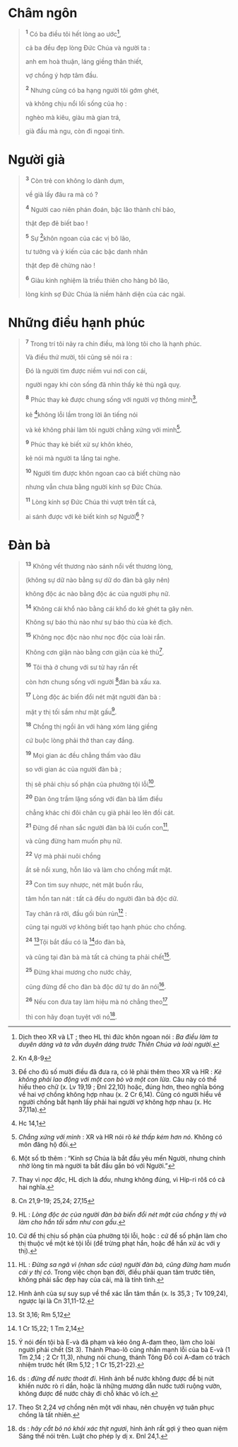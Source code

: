 # Châm ngôn

> <sup><b>1</b></sup> Có ba điều tôi hết lòng ao ước[^1-1171a197-17f6-46cb-9886-760b9e16a389],
>
> cả ba đều đẹp lòng Đức Chúa và người ta :
>
> anh em hoà thuận, láng giềng thân thiết,
>
> vợ chồng ý hợp tâm đầu.
>
> <sup><b>2</b></sup> Nhưng cũng có ba hạng người tôi gớm ghét,
>
> và không chịu nổi lối sống của họ :
>
> nghèo mà kiêu, giàu mà gian trá,
>
> già đầu mà ngu, còn đi ngoại tình.

# Người già

> <sup><b>3</b></sup> Còn trẻ con không lo dành dụm,
>
> về già lấy đâu ra mà có ?
>
> <sup><b>4</b></sup> Người cao niên phán đoán, bậc lão thành chỉ bảo,
>
> thật đẹp đẽ biết bao !
>
> <sup><b>5</b></sup> Sự [^1@-1171a197-17f6-46cb-9886-760b9e16a389]khôn ngoan của các vị bô lão,
>
> tư tưởng và ý kiến của các bậc danh nhân
>
> thật đẹp đẽ chừng nào !
>
> <sup><b>6</b></sup> Giàu kinh nghiệm là triều thiên cho hàng bô lão,
>
> lòng kính sợ Đức Chúa là niềm hãnh diện của các ngài.

# Những điều hạnh phúc

> <sup><b>7</b></sup> Trong trí tôi nảy ra chín điều, mà lòng tôi cho là hạnh phúc.
>
> Và điều thứ mười, tôi cũng sẽ nói ra :
>
> Đó là người tìm được niềm vui nơi con cái,
>
> người ngay khi còn sống đã nhìn thấy kẻ thù ngã quỵ.
>
> <sup><b>8</b></sup> Phúc thay kẻ được chung sống với người vợ thông minh[^2-1171a197-17f6-46cb-9886-760b9e16a389],
>
> kẻ [^2@-1171a197-17f6-46cb-9886-760b9e16a389]không lỗi lầm trong lời ăn tiếng nói
>
> và kẻ không phải làm tôi người chẳng xứng với mình[^3-1171a197-17f6-46cb-9886-760b9e16a389].
>
> <sup><b>9</b></sup> Phúc thay kẻ biết xử sự khôn khéo,
>
> kẻ nói mà người ta lắng tai nghe.
>
> <sup><b>10</b></sup> Người tìm được khôn ngoan cao cả biết chừng nào
>
> nhưng vẫn chưa bằng người kính sợ Đức Chúa.
>
> <sup><b>11</b></sup> Lòng kính sợ Đức Chúa thì vượt trên tất cả,
>
> ai sánh được với kẻ biết kính sợ Người[^4-1171a197-17f6-46cb-9886-760b9e16a389] ?

# Đàn bà

> <sup><b>13</b></sup> Không vết thương nào sánh nổi vết thương lòng,
>
> (không sự dữ nào bằng sự dữ do đàn bà gây nên)
>
> không độc ác nào bằng độc ác của người phụ nữ.
>
> <sup><b>14</b></sup> Không cái khổ nào bằng cái khổ do kẻ ghét ta gây nên.
>
> Không sự báo thù nào như sự báo thù của kẻ địch.
>
> <sup><b>15</b></sup> Không nọc độc nào như nọc độc của loài rắn.
>
> Không cơn giận nào bằng cơn giận của kẻ thù[^5-1171a197-17f6-46cb-9886-760b9e16a389].
>
> <sup><b>16</b></sup> Tôi thà ở chung với sư tử hay rắn rết
>
> còn hơn chung sống với người [^3@-1171a197-17f6-46cb-9886-760b9e16a389]đàn bà xấu xa.
>
> <sup><b>17</b></sup> Lòng độc ác biến đổi nét mặt người đàn bà :
>
> mặt y thị tối sầm như mặt gấu[^6-1171a197-17f6-46cb-9886-760b9e16a389].
>
> <sup><b>18</b></sup> Chồng thị ngồi ăn với hàng xóm láng giềng
>
> cứ buộc lòng phải thở than cay đắng.
>
> <sup><b>19</b></sup> Mọi gian ác đều chẳng thấm vào đâu
>
> so với gian ác của người đàn bà ;
>
> thị sẽ phải chịu số phận của phường tội lỗi[^7-1171a197-17f6-46cb-9886-760b9e16a389].
>
> <sup><b>20</b></sup> Đàn ông trầm lặng sống với đàn bà lắm điều
>
> chẳng khác chi đôi chân cụ già phải leo lên đồi cát.
>
> <sup><b>21</b></sup> Đừng để nhan sắc người đàn bà lôi cuốn con[^8-1171a197-17f6-46cb-9886-760b9e16a389],
>
> và cũng đừng ham muốn phụ nữ.
>
> <sup><b>22</b></sup> Vợ mà phải nuôi chồng
>
> ắt sẽ nổi xung, hỗn láo và làm cho chồng mất mặt.
>
> <sup><b>23</b></sup> Con tim suy nhược, nét mặt buồn rầu,
>
> tâm hồn tan nát : tất cả đều do người đàn bà độc dữ.
>
> Tay chân rã rời, đầu gối bủn rủn[^9-1171a197-17f6-46cb-9886-760b9e16a389] :
>
> cũng tại người vợ không biết tạo hạnh phúc cho chồng.
>
> <sup><b>24</b></sup> [^4@-1171a197-17f6-46cb-9886-760b9e16a389]Tội bắt đầu có là [^5@-1171a197-17f6-46cb-9886-760b9e16a389]do đàn bà,
>
> và cũng tại đàn bà mà tất cả chúng ta phải chết[^10-1171a197-17f6-46cb-9886-760b9e16a389].
>
> <sup><b>25</b></sup> Đừng khai mương cho nước chảy,
>
> cũng đừng để cho đàn bà độc dữ tự do ăn nói[^11-1171a197-17f6-46cb-9886-760b9e16a389].
>
> <sup><b>26</b></sup> Nếu con đưa tay làm hiệu mà nó chẳng theo[^12-1171a197-17f6-46cb-9886-760b9e16a389]
>
> thì con hãy đoạn tuyệt với nó[^13-1171a197-17f6-46cb-9886-760b9e16a389].

[^1-1171a197-17f6-46cb-9886-760b9e16a389]: Dịch theo XR và LT ; theo HL thì đức khôn ngoan nói : _Ba điều làm ta duyên dáng và ta vẫn duyên dáng trước Thiên Chúa và loài người_.

[^2-1171a197-17f6-46cb-9886-760b9e16a389]: Để cho đủ số mười điều đã đưa ra, có lẽ phải thêm theo XR và HR : _Kẻ không phải lao động với một con bò và một con lừa_. Câu này có thể hiểu theo chữ (x. Lv 19,19 ; Đnl 22,10) hoặc, đúng hơn, theo nghĩa bóng về hai vợ chồng không hợp nhau (x. 2 Cr 6,14). Cũng có người hiểu về người chồng bất hạnh lấy phải hai người vợ không hợp nhau (x. Hc 37,11a).

[^3-1171a197-17f6-46cb-9886-760b9e16a389]: _Chẳng xứng với mình_ : XR và HR nói rõ _kẻ thấp kém hơn nó_. Không có môn đăng hộ đối.

[^4-1171a197-17f6-46cb-9886-760b9e16a389]: Một số tb thêm : “Kính sợ Chúa là bắt đầu yêu mến Người, nhưng chính nhờ lòng tin mà người ta bắt đầu gắn bó với Người.”

[^5-1171a197-17f6-46cb-9886-760b9e16a389]: Thay vì _nọc độc_, HL dịch là _đầu_, nhưng không đúng, vì Híp-ri rôš có cả hai nghĩa.

[^6-1171a197-17f6-46cb-9886-760b9e16a389]: HL : _Lòng độc ác của người đàn bà biến đổi nét mặt của chồng y thị và làm cho hắn tối sầm như con gấu_.

[^7-1171a197-17f6-46cb-9886-760b9e16a389]: Cứ để thị chịu số phận của phường tội lỗi, hoặc : cứ để số phận làm cho thị thuộc về một kẻ tội lỗi (để trừng phạt hắn, hoặc để hắn xử ác với y thị).

[^8-1171a197-17f6-46cb-9886-760b9e16a389]: HL : _Đừng sa ngã vì (nhan sắc của) người đàn bà, cũng đừng ham muốn cái y thị có_. Trong việc chọn bạn đời, điều phải quan tâm trước tiên, không phải sắc đẹp hay của cải, mà là tính tình.

[^9-1171a197-17f6-46cb-9886-760b9e16a389]: Hình ảnh của sự suy sụp về thể xác lẫn tâm thần (x. Is 35,3 ; Tv 109,24), ngược lại là Cn 31,11-12.

[^10-1171a197-17f6-46cb-9886-760b9e16a389]: Ý nói đến tội bà E-và đã phạm và kéo ông A-đam theo, làm cho loài người phải chết (St 3). Thánh Phao-lô cũng nhấn mạnh lỗi của bà E-và (1 Tm 2,14 ; 2 Cr 11,3), nhưng nói chung, thánh Tông Đồ coi A-đam có trách nhiệm trước hết (Rm 5,12 ; 1 Cr 15,21-22).

[^11-1171a197-17f6-46cb-9886-760b9e16a389]: ds : _đừng để nước thoát đi_. Hình ảnh bể nước không được để bị nứt khiến nước rò rỉ dần, hoặc là những mương dẫn nước tưới ruộng vườn, không được để nước chảy đi chỗ khác vô ích.

[^12-1171a197-17f6-46cb-9886-760b9e16a389]: Theo St 2,24 vợ chồng nên một với nhau, nên chuyện vợ tuân phục chồng là tất nhiên.

[^13-1171a197-17f6-46cb-9886-760b9e16a389]: ds : _hãy cắt bỏ nó khỏi xác thịt ngươi_, hình ảnh rất gợi ý theo quan niệm Sáng thế nói trên. Luật cho phép ly dị x. Đnl 24,1.

[^1@-1171a197-17f6-46cb-9886-760b9e16a389]: Kn 4,8-9

[^2@-1171a197-17f6-46cb-9886-760b9e16a389]: Hc 14,1

[^3@-1171a197-17f6-46cb-9886-760b9e16a389]: Cn 21,9-19; 25,24; 27,15

[^4@-1171a197-17f6-46cb-9886-760b9e16a389]: St 3,16; Rm 5,12

[^5@-1171a197-17f6-46cb-9886-760b9e16a389]: 1 Cr 15,22; 1 Tm 2,14
